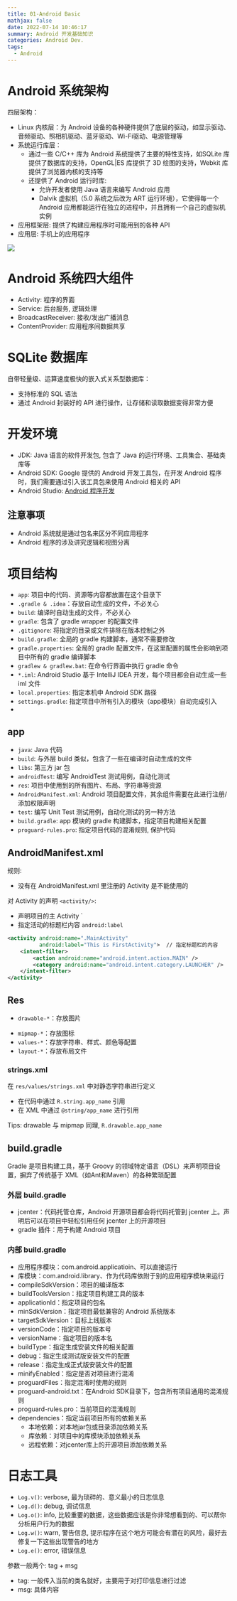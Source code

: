 ```yaml
---
title: 01-Android Basic
mathjax: false
date: 2022-07-14 10:46:17
summary: Android 开发基础知识
categories: Android Dev.
tags:
  - Android
---
```


# Android 系统架构

四层架构：
- Linux 内核层：为 Android 设备的各种硬件提供了底层的驱动，如显示驱动、音频驱动、照相机驱动、蓝牙驱动、Wi-Fi驱动、电源管理等
- 系统运行库层：
  - 通过一些 C/C++ 库为 Android 系统提供了主要的特性支持，如SQLite 库提供了数据库的支持，OpenGL|ES 库提供了 3D 绘图的支持，Webkit 库提供了浏览器内核的支持等
  - 还提供了 Android 运行时库:
    - 允许开发者使用 Java 语言来编写 Android 应用
    - Dalvik 虚拟机（5.0 系统之后改为 ART 运行环境），它使得每一个 Android 应用都能运行在独立的进程中，并且拥有一个自己的虚拟机实例
- 应用框架层: 提供了构建应用程序时可能用到的各种 API
- 应用层: 手机上的应用程序

![](https://raw.githubusercontent.com/Coming98/pictures/main/202207131425262.png)

# Android 系统四大组件

- Activity: 程序的界面
- Service: 后台服务, 逻辑处理
- BroadcastReceiver: 接收/发出广播消息
- ContentProvider: 应用程序间数据共享

# SQLite 数据库

自带轻量级、运算速度极快的嵌入式关系型数据库：
- 支持标准的 SQL 语法
- 通过 Android 封装好的 API 进行操作，让存储和读取数据变得非常方便

# 开发环境

- JDK: Java 语言的软件开发包, 包含了 Java 的运行环境、工具集合、基础类库等
- Android SDK: Google 提供的 Android 开发工具包，在开发 Android 程序时，我们需要通过引入该工具包来使用 Android 相关的 API
- Android Studio: [Android 程序开发](https://developer.android.google.cn/studio)

## 注意事项

- Android 系统就是通过包名来区分不同应用程序
- Android 程序的涉及讲究逻辑和视图分离

# 项目结构

- `app`: 项目中的代码、资源等内容都放置在这个目录下
- `.gradle & .idea`：存放自动生成的文件，不必关心
- `build`: 编译时自动生成的文件，不必关心
- `gradle`: 包含了 gradle wrapper 的配置文件
- `.gitignore`: 将指定的目录或文件排除在版本控制之外
- `build.gradle`: 全局的 gradle 构建脚本，通常不需要修改
- `gradle.properties`: 全局的 gradle 配置文件，在这里配置的属性会影响到项目中所有的 gradle 编译脚本
- `gradlew & gradlew.bat`: 在命令行界面中执行 gradle 命令
- `*.iml`: Android Studio 基于 IntelliJ IDEA 开发，每个项目都会自动生成一些 iml 文件
- `local.properties`: 指定本机中 Android SDK 路径
- `settings.gradle`: 指定项目中所有引入的模块（app模块）自动完成引入
- 
## app

- `java`: Java 代码
- `build`: 与外层 build 类似，包含了一些在编译时自动生成的文件
- `libs`: 第三方 jar 包
- `androidTest`: 编写 AndroidTest 测试用例，自动化测试
- `res`: 项目中使用到的所有图片、布局、字符串等资源
- `AndroidManifest.xml`: Android 项目配置文件，其余组件需要在此进行注册/添加权限声明
- `test`: 编写 Unit Test 测试用例，自动化测试的另一种方法
- `build.gradle`: app 模块的 gradle 构建脚本，指定项目构建相关配置
- `proguard-rules.pro`: 指定项目代码的混淆规则, 保护代码

## AndroidManifest.xml

规则:
- 没有在 AndroidManifest.xml 里注册的 Activity 是不能使用的

对 Activity 的声明 `<activity/>`: 
- 声明项目的主 Activity `<intent-filter/>
- 指定活动的标题栏内容 `android:label`

```xml
<activity android:name=".MainActivity"
          android:label="This is FirstActivity">  // 指定标题栏的内容
    <intent-filter>
        <action android:name="android.intent.action.MAIN" />
        <category android:name="android.intent.category.LAUNCHER" />
    </intent-filter>
</activity>
```

## Res

- `drawable-*`：存放图片
* `mipmap-*`：存放图标
* `values-*`：存放字符串、样式、颜色等配置
* `layout-*`：存放布局文件

### strings.xml

在 `res/values/strings.xml` 中对静态字符串进行定义
- 在代码中通过 `R.string.app_name` 引用
- 在 XML 中通过 `@string/app_name` 进行引用

Tips: drawable 与 mipmap 同理, `R.drawable.app_name`

## build.gradle

Gradle 是项目构建工具，基于 Groovy 的领域特定语言（DSL）来声明项目设置，摒弃了传统基于 XML（如Ant和Maven）的各种繁琐配置

### 外层 build.gradle

- jcenter：代码托管仓库，Android 开源项目都会将代码托管到 jcenter 上。声明后可以在项目中轻松引用任何 jcenter 上的开源项目
- gradle 插件：用于构建 Android 项目

### 内部 build.gradle

- 应用程序模块：com.android.applicatioin、可以直接运行
- 库模块：com.android.library、作为代码库依附于别的应用程序模块来运行
- compileSdkVersion：项目的编译版本
- buildToolsVersion：指定项目构建工具的版本
- applicationId：指定项目的包名
- minSdkVersion：指定项目最低兼容的 Android 系统版本
- targetSdkVersion：目标上线版本
- versionCode：指定项目的版本号
- versionName：指定项目的版本名
- buildType：指定生成安装文件的相关配置
- debug：指定生成测试版安装文件的配置
- release：指定生成正式版安装文件的配置
- minifyEnabled：指定是否对项目进行混淆
- proguardFiles：指定混淆时使用的规则
- proguard-android.txt：在Android SDK目录下，包含所有项目通用的混淆规则
- proguard-rules.pro：当前项目的混淆规则
- dependencies：指定当前项目所有的依赖关系
  * 本地依赖：对本地jar包或目录添加依赖关系
  * 库依赖：对项目中的库模块添加依赖关系
  * 远程依赖：对jcenter库上的开源项目添加依赖关系

# 日志工具

- `Log.v()`: verbose, 最为琐碎的、意义最小的日志信息
- `Log.d()`: debug, 调试信息
- `Log.o()`: info, 比较重要的数据，这些数据应该是你非常想看到的、可以帮你分析用户行为的数据
- `Log.w()`: warn, 警告信息, 提示程序在这个地方可能会有潜在的风险，最好去修复一下这些出现警告的地方
- `Log.e()`: error, 错误信息

参数一般两个: tag + msg
- tag: 一般传入当前的类名就好，主要用于对打印信息进行过滤
- msg: 具体内容